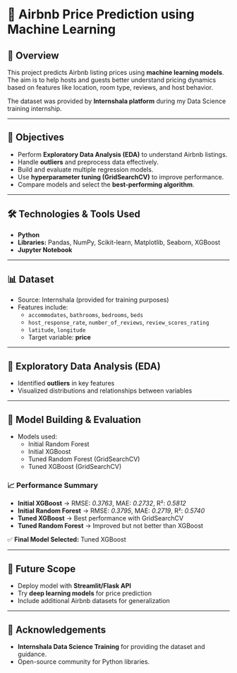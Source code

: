 # 🏡 Airbnb Price Prediction using Machine Learning  

## 📌 Overview  
This project predicts Airbnb listing prices using **machine learning models**. The aim is to help hosts and guests better understand pricing dynamics based on features like location, room type, reviews, and host behavior.  

The dataset was provided by **Internshala platform** during my Data Science training internship.  

---

## 🎯 Objectives  
- Perform **Exploratory Data Analysis (EDA)** to understand Airbnb listings.  
- Handle **outliers** and preprocess data effectively.  
- Build and evaluate multiple regression models.  
- Use **hyperparameter tuning (GridSearchCV)** to improve performance.  
- Compare models and select the **best-performing algorithm**.  

---

## 🛠️ Technologies & Tools Used  
- **Python**   
- **Libraries:** Pandas, NumPy, Scikit-learn, Matplotlib, Seaborn, XGBoost  
- **Jupyter Notebook**  

---

## 📊 Dataset  
- Source: Internshala (provided for training purposes)  
- Features include:  
  - `accommodates`, `bathrooms`, `bedrooms`, `beds`  
  - `host_response_rate`, `number_of_reviews`, `review_scores_rating`  
  - `latitude`, `longitude`  
  - Target variable: **price**  

---

## 🔎 Exploratory Data Analysis (EDA)  
- Identified **outliers** in key features  
- Visualized distributions and relationships between variables  

---

## 🤖 Model Building & Evaluation  
- Models used:  
  - Initial Random Forest  
  - Initial XGBoost  
  - Tuned Random Forest (GridSearchCV)  
  - Tuned XGBoost (GridSearchCV)  

### 📈 Performance Summary  
- **Initial XGBoost** → RMSE: *0.3763*, MAE: *0.2732*, R²: *0.5812*  
- **Initial Random Forest** → RMSE: *0.3795*, MAE: *0.2719*, R²: *0.5740*  
- **Tuned XGBoost** → Best performance with GridSearchCV  
- **Tuned Random Forest** → Improved but not better than XGBoost  

✅ **Final Model Selected:** Tuned XGBoost  

---

## 🔮 Future Scope  
- Deploy model with **Streamlit/Flask API**  
- Try **deep learning models** for price prediction  
- Include additional Airbnb datasets for generalization  

---

## 🙌 Acknowledgements  
- **Internshala Data Science Training** for providing the dataset and guidance.  
- Open-source community for Python libraries.  
